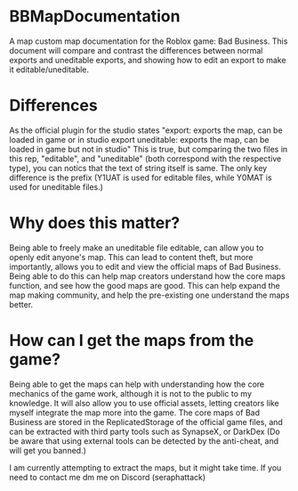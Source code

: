 # BBMapDocumentation
A map custom map documentation for the Roblox game: Bad Business. This document will compare and contrast the differences between normal exports and uneditable exports, and showing how to edit an export to make it editable/uneditable.

# Differences
As the official plugin for the studio states 
"export: exports the map, can be loaded in game or in studio
export uneditable: exports the map, can be loaded in game but not in studio"
This is true, but comparing the two files in this rep, "editable", and "uneditable" (both correspond with the respective type), you can notics that the text of string itself is same.
The only key difference is the prefix (Y1UAT is used for editable files, while Y0MAT is used for uneditable files.)

# Why does this matter?
Being able to freely make an uneditable file editable, can allow you to openly edit anyone's map. This can lead to content theft, but more importantly, allows you to edit and view the official maps of Bad Business. Being able to do this can help map creators understand how the core maps function, and see how the good maps are good. This can help expand the map making community, and help the pre-existing one understand the maps better.

# How can I get the maps from the game?
Being able to get the maps can help with understanding how the core mechanics of the game work, although it is not to the public to my knowledge.
It will also allow you to use official assets, letting creators like myself integrate the map more into the game.
The core maps of Bad Business are stored in the ReplicatedStorage of the official game files, and can be extracted with third party tools such as SynapseX, or DarkDex (Do be aware that using external tools can be detected by the anti-cheat, and will get you banned.)

I am currently attempting to extract the maps, but it might take time. If you need to contact me dm me on Discord (seraphattack)
